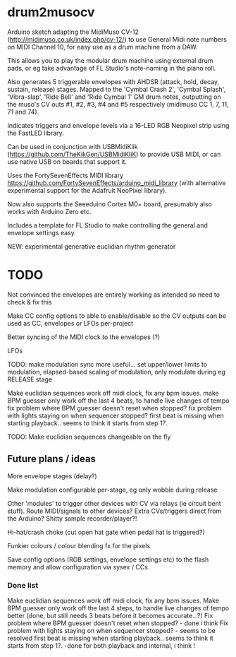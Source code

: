 # drum2musocv

Arduino sketch adapting the MidiMuso CV-12 (http://midimuso.co.uk/index.php/cv-12/) to use General Midi note numbers on MIDI Channel 10, for easy use as a drum machine from a DAW.  

This allows you to play the modular drum machine using external drum pads, or eg take advantage of FL Studio's note-naming in the piano roll.

Also generates 5 triggerable envelopes with AHDSR (attack, hold, decay, sustain, release) stages.  Mapped to the 'Cymbal Crash 2', 'Cymbal Splash', 'Vibra-slap', 'Ride Bell' and 'Ride Cymbal 1' GM drum notes, outputting on the muso's CV outs #1, #2, #3, #4 and #5 respectively (midimuso CC 1, 7, 11, 71 and 74).

Indicates triggers and envelope levels via a 16-LED RGB Neopixel strip using the FastLED library.

Can be used in conjunction with USBMidiKlik (https://github.com/TheKikGen/USBMidiKliK) to provide USB MIDI, or can use native USB on boards that support it.

Uses the FortySevenEffects MIDI library https://github.com/FortySevenEffects/arduino_midi_library (with alternative experimental support for the Adafruit NeoPixel library).

Now also supports the Seeeduino Cortex M0+ board, presumably also works with Arduino Zero etc.

Includes a template for FL Studio to make controlling the general and envelope settings easy.

NEW: experimental generative euclidian rhythm generator

# TODO

Not convinced the envelopes are entirely working as intended so need to check & fix this

Make CC config options to able to enable/disable so the CV outputs can be used as CC, envelopes or LFOs per-project

Better syncing of the MIDI clock to the envelopes (?)

LFOs

TODO: make modulation sync more useful... set upper/lower limits to modulation, elapsed-based scaling of modulation, only modulate during eg RELEASE stage

 Make euclidian sequences work off midi clock, fix any bpm issues.
	make BPM guesser only work off the last 4 beats, to handle live changes of tempo
	fix problem where BPM guesser doesn't reset when stopped?
	fix problem with lights staying on when sequencer stopped?
	first beat is missing when starting playback.. seems to think it starts from step 1?.

TODO: Make euclidian sequences changeable on the fly

## Future plans / ideas

More envelope stages (delay?)

Make modulation configurable per-stage, eg only wobble during release

Other 'modules' to trigger other devices with CV via relays (ie circuit bent stuff).  Route MIDI/signals to other devices?  Extra CVs/triggers direct from the Arduino?  Shitty sample recorder/player?!

Hi-hat/crash choke (cut open hat gate when pedal hat is triggered?)

Funkier colours / colour blending fx for the pixels

Save config options (RGB settings, envelope settings etc) to the flash memory and allow configuration via sysex / CCs.

### Done list

Make euclidian sequences work off midi clock, fix any bpm issues.
Make BPM guesser only work off the last 4 steps, to handle live changes of tempo better (done, but still needs 3 beats before it becomes accurate...?)
Fix problem where BPM guesser doesn't reset when stopped? - done i think
Fix problem with lights staying on when sequencer stopped? - seems to be resolved
first beat is missing when starting playback.. seems to think it starts from step 1?. -done for both playback and internal, i think !
